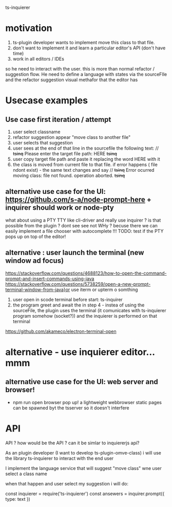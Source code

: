 ts-inquierer

# motivation

1) ts-plugin developer wants to implement move this class to that file. 
2) don't want to implement it and learn a particular editor's API (don't have time)
3) work in all editors / IDEs

so he need to interact with the user. this is more than normal refactor / suggestion flow. He need to define a language with states via the sourceFIle and the refactor suggestion visual methafor that the editor has

# Usecase examples

## Use case first iteration / attempt

1) user select classname
2) refactor suggestion appear "move class to another file"
3) user selects that suggestion
4) user sees at the end of that line in the sourcefile the following text: 
    // ~~tsinq~~ Please enter the target file path: HERE  ~~tsinq~~
5) user copy target file path and paste it replacing the word HERE with it
6) the class is moved from current file to that file. if error happens ( file ndont exist) - the same text changes and say 
    // ~~tsinq~~ Error ocurred moving class: file not found. operation aborted.  ~~tsinq~~



## alternative use case for the UI: https://github.com/s-a/node-prompt-here  + inquirer should work or node-pty

what about using a PTY TTY like cli-driver and really use inquirer ? is that possible from the plugin ? dont see see not WHy ? becuse there we can easily implement a file chooser with autocomplete !!! TODO: test if the PTY pops up on top of the editor! 


## alternative : user launch the terminal (new window ad focus)

https://stackoverflow.com/questions/4688123/how-to-open-the-command-prompt-and-insert-commands-using-java
https://stackoverflow.com/questions/5738259/open-a-new-prompt-terminal-window-from-java}or use iterm or upterm o somthing


1) user open in scode terminal before start: ts-inquirer 
2) the program greet and await
the in step 4 - instea of using the sourceFile, the plugin uses the terminal (it comunicates with ts-inquierer program somehow (socket?)) and the inquierer is performed on that terminal

https://github.com/akameco/electron-terminal-open

# alternative - use inquierer editor... mmm


## alternative use case for the UI: web server and browser!  

- npm run open browser pop up!
a lightweight webbrowser static pages can be spawned byt the tsserver so it doesn't interfere



# API

API ? how would be the API ? can it be simlar to inquiererjs api?

As an plugin developer (I want to develop ts-plugin-omve-class) i will use the library ts-inquierer to interact with the end user

I implement the language service that will suggest "move class" wne user select a class name

when that happen and user select my suggestion i will do:

const inquierer = require('ts-inquierer')
const ansewers = inquirer.prompt({
  type: text
})